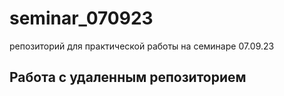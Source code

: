 ﻿# seminar_070923
репозиторий для практической работы на семинаре 07.09.23
## Работа с удаленным репозиторием